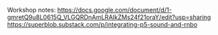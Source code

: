 Workshop notes: https://docs.google.com/document/d/1-gmretQ9u8L0615Q_VLGQRDnAmLRAIkZMs24f21oraY/edit?usp=sharing
https://superblob.substack.com/p/integrating-p5-sound-and-rnbo
